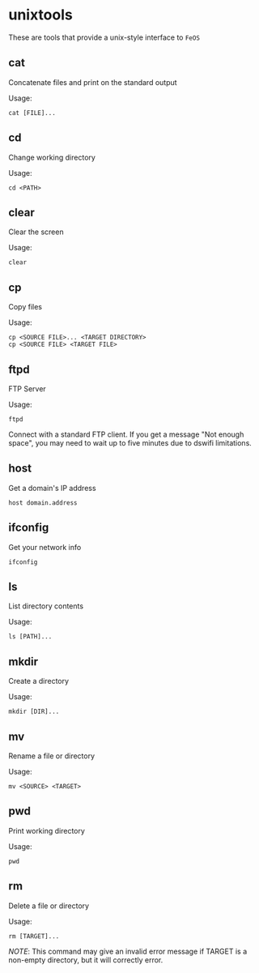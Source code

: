 unixtools
=========

These are tools that provide a unix-style interface to `FeOS`

cat
---

Concatenate files and print on the standard output

Usage:

    cat [FILE]...

cd
--

Change working directory

Usage:

    cd <PATH>

clear
-----

Clear the screen

Usage:

    clear

cp
--

Copy files

Usage:

    cp <SOURCE FILE>... <TARGET DIRECTORY>
    cp <SOURCE FILE> <TARGET FILE>

ftpd
----

FTP Server

Usage:

    ftpd

Connect with a standard FTP client. If you get a message "Not enough space", you may need to wait up to five minutes due to dswifi limitations.

host
----

Get a domain's IP address

	host domain.address

ifconfig
--------

Get your network info

	ifconfig

ls
--

List directory contents

Usage:

    ls [PATH]...

mkdir
-----

Create a directory

Usage:

    mkdir [DIR]...

mv
--

Rename a file or directory

Usage:

    mv <SOURCE> <TARGET>

pwd
---

Print working directory

Usage:

    pwd

rm
--

Delete a file or directory

Usage:

    rm [TARGET]...

*NOTE*: This command may give an invalid error message if TARGET is a non-empty directory, but it will correctly error.

